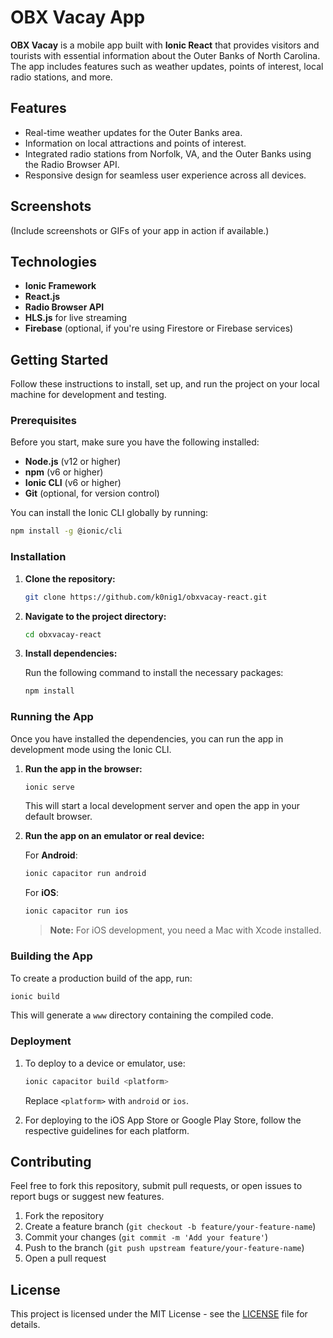 
# OBX Vacay App

**OBX Vacay** is a mobile app built with **Ionic React** that provides visitors and tourists with essential information about the Outer Banks of North Carolina. The app includes features such as weather updates, points of interest, local radio stations, and more.

## Features

- Real-time weather updates for the Outer Banks area.
- Information on local attractions and points of interest.
- Integrated radio stations from Norfolk, VA, and the Outer Banks using the Radio Browser API.
- Responsive design for seamless user experience across all devices.

## Screenshots

(Include screenshots or GIFs of your app in action if available.)

## Technologies

- **Ionic Framework**
- **React.js**
- **Radio Browser API**
- **HLS.js** for live streaming
- **Firebase** (optional, if you're using Firestore or Firebase services)

## Getting Started

Follow these instructions to install, set up, and run the project on your local machine for development and testing.

### Prerequisites

Before you start, make sure you have the following installed:

- **Node.js** (v12 or higher)
- **npm** (v6 or higher)
- **Ionic CLI** (v6 or higher)
- **Git** (optional, for version control)

You can install the Ionic CLI globally by running:

```bash
npm install -g @ionic/cli
```

### Installation

1. **Clone the repository:**

   ```bash
   git clone https://github.com/k0nig1/obxvacay-react.git
   ```

2. **Navigate to the project directory:**

   ```bash
   cd obxvacay-react
   ```

3. **Install dependencies:**

   Run the following command to install the necessary packages:

   ```bash
   npm install
   ```

### Running the App

Once you have installed the dependencies, you can run the app in development mode using the Ionic CLI.

1. **Run the app in the browser:**

   ```bash
   ionic serve
   ```

   This will start a local development server and open the app in your default browser.

2. **Run the app on an emulator or real device:**

   For **Android**:

   ```bash
   ionic capacitor run android
   ```

   For **iOS**:

   ```bash
   ionic capacitor run ios
   ```

   > **Note:** For iOS development, you need a Mac with Xcode installed.

### Building the App

To create a production build of the app, run:

```bash
ionic build
```

This will generate a `www` directory containing the compiled code.

### Deployment

1. To deploy to a device or emulator, use:

   ```bash
   ionic capacitor build <platform>
   ```

   Replace `<platform>` with `android` or `ios`.

2. For deploying to the iOS App Store or Google Play Store, follow the respective guidelines for each platform.

## Contributing

Feel free to fork this repository, submit pull requests, or open issues to report bugs or suggest new features.

1. Fork the repository
2. Create a feature branch (`git checkout -b feature/your-feature-name`)
3. Commit your changes (`git commit -m 'Add your feature'`)
4. Push to the branch (`git push upstream feature/your-feature-name`)
5. Open a pull request

## License

This project is licensed under the MIT License - see the [LICENSE](LICENSE) file for details.
